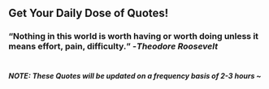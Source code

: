 ## Get Your Daily Dose of Quotes!
### <q>Nothing in this world is worth having or worth doing unless it means effort, pain, difficulty.</q> -<em>Theodore Roosevelt</em> <br><br>
##### NOTE: These Quotes will be updated on a frequency basis of 2-3 hours ~
